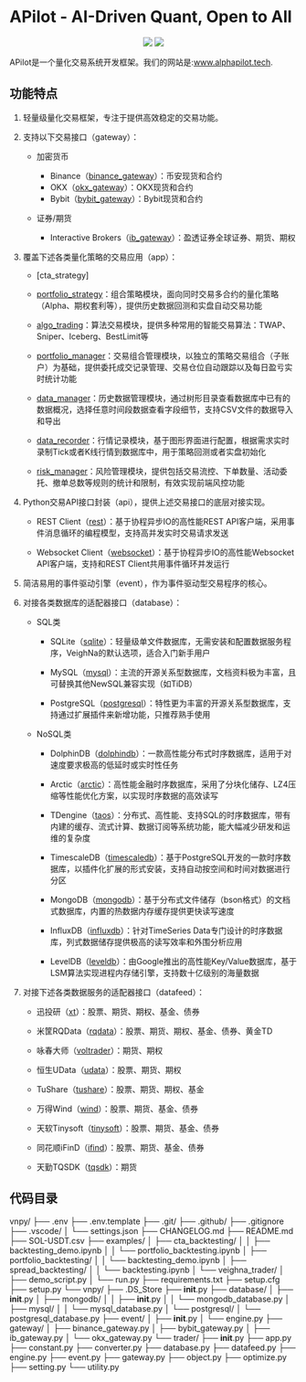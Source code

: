 # APilot - AI-Driven Quant, Open to All

<p align="center">
    <img src ="https://img.shields.io/badge/version-0.0.1-blueviolet.svg"/>
    <img src ="https://img.shields.io/badge/python-3.10|3.11.|3.12-blue.svg" />
</p>

APilot是一个量化交易系统开发框架。我们的网站是:www.alphapilot.tech.


## 功能特点

1. 轻量级量化交易框架，专注于提供高效稳定的交易功能。

2. 支持以下交易接口（gateway）：

    * 加密货币

        * Binance（[binance_gateway](vnpy/gateway/binance_gateway.py)）：币安现货和合约
        * OKX（[okx_gateway](vnpy/gateway/okx_gateway.py)）：OKX现货和合约
        * Bybit（[bybit_gateway](vnpy/gateway/bybit_gateway.py)）：Bybit现货和合约
    
    * 证券/期货

        * Interactive Brokers（[ib_gateway](vnpy/gateway/ib_gateway.py)）：盈透证券全球证券、期货、期权

3. 覆盖下述各类量化策略的交易应用（app）：

    * [cta_strategy]


    * [portfolio_strategy](https://www.github.com/vnpy/vnpy_portfoliostrategy)：组合策略模块，面向同时交易多合约的量化策略（Alpha、期权套利等），提供历史数据回测和实盘自动交易功能

    * [algo_trading](https://www.github.com/vnpy/vnpy_algotrading)：算法交易模块，提供多种常用的智能交易算法：TWAP、Sniper、Iceberg、BestLimit等

    * [portfolio_manager](https://www.github.com/vnpy/vnpy_portfoliomanager)：交易组合管理模块，以独立的策略交易组合（子账户）为基础，提供委托成交记录管理、交易仓位自动跟踪以及每日盈亏实时统计功能

    * [data_manager](https://www.github.com/vnpy/vnpy_datamanager)：历史数据管理模块，通过树形目录查看数据库中已有的数据概况，选择任意时间段数据查看字段细节，支持CSV文件的数据导入和导出

    * [data_recorder](https://www.github.com/vnpy/vnpy_datarecorder)：行情记录模块，基于图形界面进行配置，根据需求实时录制Tick或者K线行情到数据库中，用于策略回测或者实盘初始化

    * [risk_manager](https://www.github.com/vnpy/vnpy_riskmanager)：风险管理模块，提供包括交易流控、下单数量、活动委托、撤单总数等规则的统计和限制，有效实现前端风控功能

 

4. Python交易API接口封装（api），提供上述交易接口的底层对接实现。

    * REST Client（[rest](https://www.github.com/vnpy/vnpy_rest)）：基于协程异步IO的高性能REST API客户端，采用事件消息循环的编程模型，支持高并发实时交易请求发送

    * Websocket Client（[websocket](https://www.github.com/vnpy/vnpy_websocket)）：基于协程异步IO的高性能Websocket API客户端，支持和REST Client共用事件循环并发运行

5. 简洁易用的事件驱动引擎（event），作为事件驱动型交易程序的核心。

6. 对接各类数据库的适配器接口（database）：

    * SQL类

        * SQLite（[sqlite](https://www.github.com/vnpy/vnpy_sqlite)）：轻量级单文件数据库，无需安装和配置数据服务程序，VeighNa的默认选项，适合入门新手用户

        * MySQL（[mysql](https://www.github.com/vnpy/vnpy_mysql)）：主流的开源关系型数据库，文档资料极为丰富，且可替换其他NewSQL兼容实现（如TiDB）

        * PostgreSQL（[postgresql](https://www.github.com/vnpy/vnpy_postgresql)）：特性更为丰富的开源关系型数据库，支持通过扩展插件来新增功能，只推荐熟手使用

    * NoSQL类

        * DolphinDB（[dolphindb](https://www.github.com/vnpy/vnpy_dolphindb)）：一款高性能分布式时序数据库，适用于对速度要求极高的低延时或实时性任务

        * Arctic（[arctic](https://www.github.com/vnpy/vnpy_arctic)）：高性能金融时序数据库，采用了分块化储存、LZ4压缩等性能优化方案，以实现时序数据的高效读写

        * TDengine（[taos](https://www.github.com/vnpy/vnpy_taos)）：分布式、高性能、支持SQL的时序数据库，带有内建的缓存、流式计算、数据订阅等系统功能，能大幅减少研发和运维的复杂度

        * TimescaleDB（[timescaledb](https://www.github.com/vnpy/vnpy_timescaledb)）：基于PostgreSQL开发的一款时序数据库，以插件化扩展的形式安装，支持自动按空间和时间对数据进行分区

        * MongoDB（[mongodb](https://www.github.com/vnpy/vnpy_mongodb)）：基于分布式文件储存（bson格式）的文档式数据库，内置的热数据内存缓存提供更快读写速度

        * InfluxDB（[influxdb](https://www.github.com/vnpy/vnpy_influxdb)）：针对TimeSeries Data专门设计的时序数据库，列式数据储存提供极高的读写效率和外围分析应用

        * LevelDB（[leveldb](https://www.github.com/vnpy/vnpy_leveldb)）：由Google推出的高性能Key/Value数据库，基于LSM算法实现进程内存储引擎，支持数十亿级别的海量数据

7. 对接下述各类数据服务的适配器接口（datafeed）：

    * 迅投研（[xt](https://www.github.com/vnpy/vnpy_xt)）：股票、期货、期权、基金、债券

    * 米筐RQData（[rqdata](https://www.github.com/vnpy/vnpy_rqdata)）：股票、期货、期权、基金、债券、黄金TD

    * 咏春大师（[voltrader](https://www.github.com/vnpy/vnpy_voltrader)）：期货、期权

    * 恒生UData（[udata](https://www.github.com/vnpy/vnpy_udata)）：股票、期货、期权

    * TuShare（[tushare](https://www.github.com/vnpy/vnpy_tushare)）：股票、期货、期权、基金

    * 万得Wind（[wind](https://www.github.com/vnpy/vnpy_wind)）：股票、期货、基金、债券

    * 天软Tinysoft（[tinysoft](https://www.github.com/vnpy/vnpy_tinysoft)）：股票、期货、基金、债券

    * 同花顺iFinD（[ifind](https://www.github.com/vnpy/vnpy_ifind)）：股票、期货、基金、债券

    * 天勤TQSDK（[tqsdk](https://www.github.com/vnpy/vnpy_tqsdk)）：期货


## 代码目录
vnpy/
├── .env
├── .env.template
├── .git/
├── .github/
├── .gitignore
├── .vscode/
│   └── settings.json
├── CHANGELOG.md
├── README.md
├── SOL-USDT.csv
├── examples/
│   ├── cta_backtesting/
│   │   ├── backtesting_demo.ipynb
│   │   └── portfolio_backtesting.ipynb
│   ├── portfolio_backtesting/
│   │   └── backtesting_demo.ipynb
│   ├── spread_backtesting/
│   │   └── backtesting.ipynb
│   └── veighna_trader/
│       ├── demo_script.py
│       └── run.py
├── requirements.txt
├── setup.cfg
├── setup.py
└── vnpy/
    ├── .DS_Store
    ├── __init__.py
    ├── database/
    │   ├── __init__.py
    │   ├── mongodb/
    │   │   ├── __init__.py
    │   │   └── mongodb_database.py
    │   ├── mysql/
    │   │   └── mysql_database.py
    │   └── postgresql/
    │       └── postgresql_database.py
    ├── event/
    │   ├── __init__.py
    │   └── engine.py
    ├── gateway/
    │   ├── binance_gateway.py
    │   ├── bybit_gateway.py
    │   ├── ib_gateway.py
    │   └── okx_gateway.py
    └── trader/
        ├── __init__.py
        ├── app.py
        ├── constant.py
        ├── converter.py
        ├── database.py
        ├── datafeed.py
        ├── engine.py
        ├── event.py
        ├── gateway.py
        ├── object.py
        ├── optimize.py
        ├── setting.py
        └── utility.py